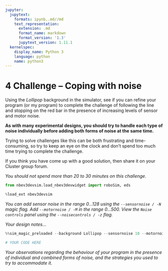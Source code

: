 ```yaml
---
jupyter:
  jupytext:
    formats: ipynb,.md//md
    text_representation:
      extension: .md
      format_name: markdown
      format_version: '1.3'
      jupytext_version: 1.11.1
  kernelspec:
    display_name: Python 3
    language: python
    name: python3
---
```


<!-- #region activity=true -->
# 4 Challenge – Coping with noise

Using the *Lollipop* background in the simulator, see if you can refine your program (or my program) to complete the challenge of following the line and stopping on the red bar in the presence of increasing levels of sensor and motor noise.

__As with many experimental designs, you should try to handle each type of noise individually before adding both forms of noise at the same time.__

Trying to solve challenges like this can be both frustrating and time-consuming, so try to keep an eye on the clock and don’t spend too much time trying to complete the challenge.

If you think you have come up with a good solution, then share it on your Cluster group forum.
<!-- #endregion -->

<!-- #region tags=["alert-danger"] -->
*You should not spend more than 20 to 30 minutes on this challenge.*
<!-- #endregion -->

```python
from nbev3devsim.load_nbev3devwidget import roboSim, eds

%load_ext nbev3devsim
```

*You can add sensor noise in the range 0...128 using the `--sensornoise / -N` magic flag. Add `--motornoise / -M` in the range 0...500. View the `Noise controls` panel using the `--noisecontrols / -z` flag.*

<!-- #region student=true -->
*Your design notes...*
<!-- #endregion -->

```python student=true
%%sim_magic_preloaded --background Lollipop --sensornoise 10 --motornoise 20

# YOUR CODE HERE
```

<!-- #region student=true -->
*Your observations regarding the behaviour of your program in the presence of individual and combined forms of noise, and the strategies you used to try to accommodate it.*
<!-- #endregion -->
